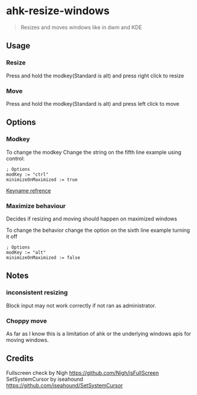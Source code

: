 # ahk-resize-windows
> Resizes and moves windows like in dwm and KDE

## Usage
### Resize
Press and hold the modkey(Standard is alt) and press right click to resize

### Move
Press and hold the modkey(Standard is alt) and press left click to move
## Options
### Modkey
To change the modkey Change the string on the fifth line
example using control: 
```ahk
; Options
modKey := "ctrl"
minimizeOnMaximized := true
```
[Keyname refrence](https://www.autohotkey.com/docs/v2/KeyList.htm)
### Maximize behaviour
Decides if resizing and moving should happen on maximized windows

To change the behavior change the option on the sixth line
example turning it off
```ahk
; Options
modKey := "alt"
minimizeOnMaximized := false
```
## Notes
### inconsistent resizing
Block input may not work correctly if not ran as administrator.

### Choppy move
As far as I know this is a limitation of ahk or the underlying windows apis for moving windows.

## Credits
Fullscreen check by Nigh https://github.com/Nigh/isFullScreen \
SetSystemCursor by iseahound https://github.com/iseahound/SetSystemCursor
